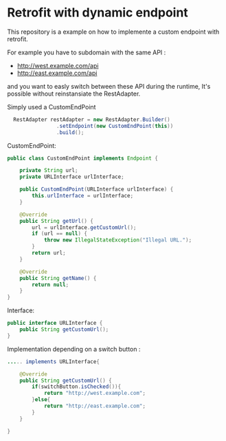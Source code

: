 # Retrofit with dynamic endpoint

This repository is a example on how to implemente a custom endpoint with retrofit.

For example you have to subdomain with the same API :
 - http://west.example.com/api 
 - http://east.example.com/api
 
and you want to easly switch between these API during the runtime, It's possible without reinstansiate the RestAdapter.

Simply used a CustomEndPoint

```java
  RestAdapter restAdapter = new RestAdapter.Builder()
                .setEndpoint(new CustomEndPoint(this))
                .build();
```

CustomEndPoint:
```java
public class CustomEndPoint implements Endpoint {

    private String url;
    private URLInterface urlInterface;

    public CustomEndPoint(URLInterface urlInterface) {
        this.urlInterface = urlInterface;
    }

    @Override
    public String getUrl() {
        url = urlInterface.getCustomUrl();
        if (url == null) {
            throw new IllegalStateException("Illegal URL.");
        }
        return url;
    }

    @Override
    public String getName() {
        return null;
    }
}
```

Interface:
```java
public interface URLInterface {
    public String getCustomUrl();
}
```

Implementation depending on a switch button :

```java
..... implements URLInterface{

    @Override
    public String getCustomUrl() {
        if(switchButton.isChecked()){
            return "http://west.example.com";
        }else{
            return "http://east.example.com";
        }
    }

}
```
 
